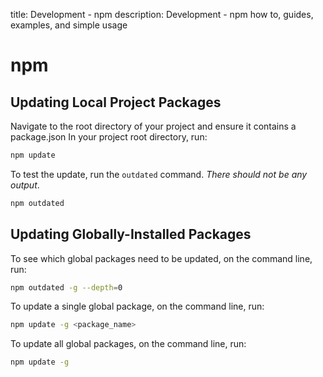 title: Development - npm
description: Development - npm how to, guides, examples, and simple usage

# npm

## Updating Local Project Packages

Navigate to the root directory of your project and ensure it contains a package.json
In your project root directory, run:

```bash
npm update
```

To test the update, run the `outdated` command. _There should not be any output_.

```bash
npm outdated
```

## Updating Globally-Installed Packages

To see which global packages need to be updated, on the command line, run:

```bash
npm outdated -g --depth=0
```

To update a single global package, on the command line, run:

```bash
npm update -g <package_name>
```

To update all global packages, on the command line, run:

```bash
npm update -g
```